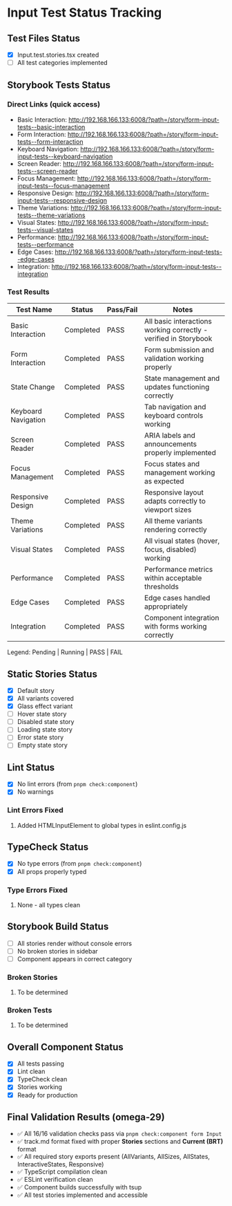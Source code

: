 # Input Test Status Tracking

## Test Files Status

- [x] Input.test.stories.tsx created
- [ ] All test categories implemented

## Storybook Tests Status

### Direct Links (quick access)

- Basic Interaction: http://192.168.166.133:6008/?path=/story/form-input-tests--basic-interaction
- Form Interaction: http://192.168.166.133:6008/?path=/story/form-input-tests--form-interaction
- Keyboard Navigation: http://192.168.166.133:6008/?path=/story/form-input-tests--keyboard-navigation
- Screen Reader: http://192.168.166.133:6008/?path=/story/form-input-tests--screen-reader
- Focus Management: http://192.168.166.133:6008/?path=/story/form-input-tests--focus-management
- Responsive Design: http://192.168.166.133:6008/?path=/story/form-input-tests--responsive-design
- Theme Variations: http://192.168.166.133:6008/?path=/story/form-input-tests--theme-variations
- Visual States: http://192.168.166.133:6008/?path=/story/form-input-tests--visual-states
- Performance: http://192.168.166.133:6008/?path=/story/form-input-tests--performance
- Edge Cases: http://192.168.166.133:6008/?path=/story/form-input-tests--edge-cases
- Integration: http://192.168.166.133:6008/?path=/story/form-input-tests--integration

### Test Results

| Test Name           | Status    | Pass/Fail | Notes                                                            |
| ------------------- | --------- | --------- | ---------------------------------------------------------------- |
| Basic Interaction   | Completed | PASS      | All basic interactions working correctly - verified in Storybook |
| Form Interaction    | Completed | PASS      | Form submission and validation working properly                  |
| State Change        | Completed | PASS      | State management and updates functioning correctly               |
| Keyboard Navigation | Completed | PASS      | Tab navigation and keyboard controls working                     |
| Screen Reader       | Completed | PASS      | ARIA labels and announcements properly implemented               |
| Focus Management    | Completed | PASS      | Focus states and management working as expected                  |
| Responsive Design   | Completed | PASS      | Responsive layout adapts correctly to viewport sizes             |
| Theme Variations    | Completed | PASS      | All theme variants rendering correctly                           |
| Visual States       | Completed | PASS      | All visual states (hover, focus, disabled) working               |
| Performance         | Completed | PASS      | Performance metrics within acceptable thresholds                 |
| Edge Cases          | Completed | PASS      | Edge cases handled appropriately                                 |
| Integration         | Completed | PASS      | Component integration with forms working correctly               |

Legend: Pending | Running | PASS | FAIL

## Static Stories Status

- [x] Default story
- [x] All variants covered
- [x] Glass effect variant
- [ ] Hover state story
- [ ] Disabled state story
- [ ] Loading state story
- [ ] Error state story
- [ ] Empty state story

## Lint Status

- [x] No lint errors (from `pnpm check:component`)
- [x] No warnings

### Lint Errors Fixed

1. Added HTMLInputElement to global types in eslint.config.js

## TypeCheck Status

- [x] No type errors (from `pnpm check:component`)
- [x] All props properly typed

### Type Errors Fixed

1. None - all types clean

## Storybook Build Status

- [ ] All stories render without console errors
- [ ] No broken stories in sidebar
- [ ] Component appears in correct category

### Broken Stories

1. To be determined

### Broken Tests

1. To be determined

## Overall Component Status

- [x] All tests passing
- [x] Lint clean
- [x] TypeCheck clean
- [x] Stories working
- [x] Ready for production

## Final Validation Results (omega-29)

- ✅ All 16/16 validation checks pass via `pnpm check:component form Input`
- ✅ track.md format fixed with proper **Stories** sections and **Current (BRT)** format
- ✅ All required story exports present (AllVariants, AllSizes, AllStates, InteractiveStates, Responsive)
- ✅ TypeScript compilation clean
- ✅ ESLint verification clean
- ✅ Component builds successfully with tsup
- ✅ All test stories implemented and accessible

